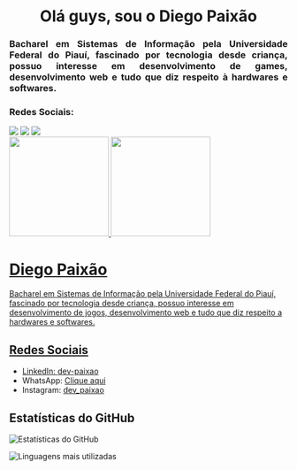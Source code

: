 <h1 align="center">Olá guys, sou o Diego Paixão</h1>
<h3 align="justify">Bacharel em Sistemas de Informação pela Universidade Federal do Piauí, fascinado por tecnologia desde criança, possuo interesse em desenvolvimento de games, desenvolvimento web e tudo que diz respeito à hardwares e softwares.</h3>
 
<h3 align="left">Redes Sociais:</h3>
 <a href="https://www.linkedin.com/in/dev-paixao/" target="_blank"><img src="https://img.shields.io/badge/-LinkedIn-%230077B5?style=for-the-badge&logo=linkedin&logoColor=white" target="_blank"></a>  
   <a href="https://api.whatsapp.com/send?phone=5561995672321" target="_blank"><img src="https://img.shields.io/badge/WhatsApp-25D366?style=for-the-badge&logo=whatsapp&logoColor=white" target="_blank"></a> 
 <a href="https://www.instagram.com/dev_paixao/" target="_blank"><img src="https://img.shields.io/badge/-Instagram-%23E4405F?style=for-the-badge&logo=instagram&logoColor=white" target="_blank"></a>
 
 <div>
  <a href="https://github.com/dev-paixao?tab=repositories">
  <img height="180em" src="https://github-readme-stats.vercel.app/api?username=dev-paixao&show_icons=true&theme=react&include_all_commits=true&count_private=true"/>
  <img height="180em" src="https://github-readme-stats.vercel.app/api/top-langs/?username=dev-paixao&layout=compact&langs_count=7&theme=react"/>
</div>
 
 # Diego Paixão

Bacharel em Sistemas de Informação pela Universidade Federal do Piauí, fascinado por tecnologia desde criança, possuo interesse em desenvolvimento de jogos, desenvolvimento web e tudo que diz respeito a hardwares e softwares.

## Redes Sociais

- LinkedIn: [dev-paixao](https://www.linkedin.com/in/dev-paixao/)
- WhatsApp: [Clique aqui](https://api.whatsapp.com/send?phone=5561995672321)
- Instagram: [dev_paixao](https://www.instagram.com/dev_paixao/)

## Estatísticas do GitHub

![Estatísticas do GitHub](https://github-readme-stats.vercel.app/api?username=dev-paixao&show_icons=true&theme=react&include_all_commits=true&count_private=true)

![Linguagens mais utilizadas](https://github-readme-stats.vercel.app/api/top-langs/?username=dev-paixao&layout=compact&langs_count=7&theme=react)

